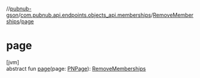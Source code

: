 //[pubnub-gson](../../../index.md)/[com.pubnub.api.endpoints.objects_api.memberships](../index.md)/[RemoveMemberships](index.md)/[page](page.md)

# page

[jvm]\
abstract fun [page](page.md)(page: [PNPage](../../../../pubnub-kotlin/com.pubnub.api.models.consumer.objects/-p-n-page/index.md)): [RemoveMemberships](index.md)
